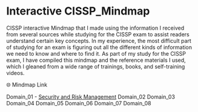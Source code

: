 # Interactive CISSP_Mindmap
CISSP interactive Mindmap that I made using the information I received from several sources while studying for the CISSP exam to assist readers understand certain key concepts. In my experience, the most difficult part of studying for an exam is figuring out all the different kinds of information we need to know and where to find it. As part of my study for the CISSP exam, I have compiled this mindmap and the reference materials I used, which I gleaned from a wide range of trainings, books, and self-training videos.

🌐 Mindmap Link

Domain_01 - [Security and Risk Management](https://sajinshivdas.com/cybersecurity/cissp-mindmap-domain-1/)
Domain_02
Domain_03
Domain_04
Domain_05
Domain_06
Domain_07
Domain_08